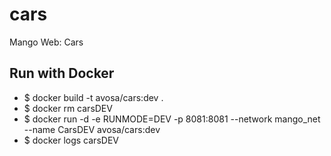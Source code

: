 # cars
Mango Web: Cars

## Run with Docker
* $ docker build -t avosa/cars:dev .
* $ docker rm carsDEV
* $ docker run -d -e RUNMODE=DEV -p 8081:8081 --network mango_net --name CarsDEV avosa/cars:dev 
* $ docker logs carsDEV